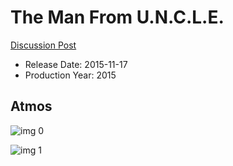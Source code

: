 # The Man From U.N.C.L.E.

[Discussion Post](https://www.avsforum.com/threads/bass-eq-for-filtered-movies.2995212/post-57379826)

* Release Date: 2015-11-17
* Production Year: 2015

## Atmos

![img 0](https://i.imgur.com/Q8Zbowq.jpg)

![img 1](https://i.imgur.com/AH2oiBN.jpg)

